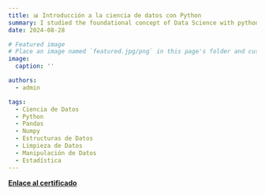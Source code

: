 ```yaml
---
title: 📊 Introducción a la ciencia de datos con Python
summary: I studied the foundational concept of Data Science with python. By the end of the course, I was familiar with data manipulation and cleaning techniques using the python pandas data science library. I also learned about Series and DataFrames as the central data structures for data analysis. Furthermore, I also learned how to run basic inferential statistical analyses.
date: 2024-08-28

# Featured image
# Place an image named `featured.jpg/png` in this page's folder and customize its options here.
image:
  caption: ''

authors:
  - admin

tags:
  - Ciencia de Datos
  - Python
  - Pandas
  - Numpy
  - Estructuras de Datos
  - Limpieza de Datos
  - Manipulación de Datos
  - Estadística
---
```






[**Enlace al certificado**](https://coursera.org/share/b54a0f1a6bdc0b3bb5c33822e18a4b43)